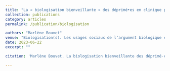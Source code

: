 ```yaml
---
title: "La « biologisation bienveillante » des déprimé•es en clinique privée. La réception de trois répertoires de légitimation au prisme de la classe et des masculinités"
collection: publications
category: articles
permalink: /publication/biologisation

authors: "Marlène Bouvet"
venue: "Biologisation(s). Les usages sociaux de l‘argument biologique en santé, dirigé par Laurine Thizy, Justine Vincent, Sinem Gunes, Irem Nihan Balci, coll. « Sociétés, Espaces, Temps »"
date: 2023-06-22
excerpt: ""

citation: 'Marlène Bouvet. La biologisation bienveillante des déprimé·es en clinique privée. Biologisation(s), ENS Éditions, pp.71-95, 2023.'

---
```

